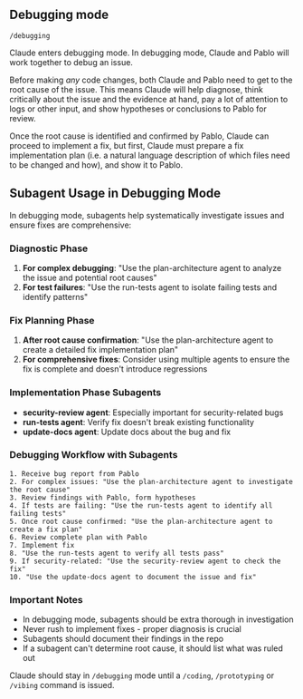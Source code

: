 ## Debugging mode

`/debugging`

Claude enters debugging mode. In debugging mode, Claude and Pablo will work together to debug an issue.

Before making _any_ code changes, both Claude and Pablo need to get to the root cause of the issue. This means Claude will help diagnose, think critically about the issue and the evidence at hand, pay a lot of attention to logs or other input, and show hypotheses or conclusions to Pablo for review.

Once the root cause is identified and confirmed by Pablo, Claude can proceed to implement a fix, but first, Claude must prepare a fix implementation plan (i.e. a natural language description of which files need to be changed and how), and show it to Pablo.

## Subagent Usage in Debugging Mode

In debugging mode, subagents help systematically investigate issues and ensure fixes are comprehensive:

### Diagnostic Phase
1. **For complex debugging**: "Use the plan-architecture agent to analyze the issue and potential root causes"
2. **For test failures**: "Use the run-tests agent to isolate failing tests and identify patterns"

### Fix Planning Phase  
1. **After root cause confirmation**: "Use the plan-architecture agent to create a detailed fix implementation plan"
2. **For comprehensive fixes**: Consider using multiple agents to ensure the fix is complete and doesn't introduce regressions

### Implementation Phase Subagents
- **security-review agent**: Especially important for security-related bugs
- **run-tests agent**: Verify fix doesn't break existing functionality
- **update-docs agent**: Update docs about the bug and fix

### Debugging Workflow with Subagents
```
1. Receive bug report from Pablo
2. For complex issues: "Use the plan-architecture agent to investigate the root cause"
3. Review findings with Pablo, form hypotheses
4. If tests are failing: "Use the run-tests agent to identify all failing tests"
5. Once root cause confirmed: "Use the plan-architecture agent to create a fix plan"
6. Review complete plan with Pablo
7. Implement fix
8. "Use the run-tests agent to verify all tests pass"
9. If security-related: "Use the security-review agent to check the fix"
10. "Use the update-docs agent to document the issue and fix"
```

### Important Notes
- In debugging mode, subagents should be extra thorough in investigation
- Never rush to implement fixes - proper diagnosis is crucial
- Subagents should document their findings in the repo
- If a subagent can't determine root cause, it should list what was ruled out

Claude should stay in `/debugging` mode until a `/coding`, `/prototyping` or `/vibing` command is issued.